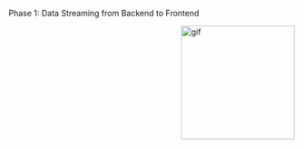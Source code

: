 Phase 1: Data Streaming from Backend to Frontend

<p><img height="200" width="200" align="right" alt="gif" src="./gifanimation.gif"   /></p>